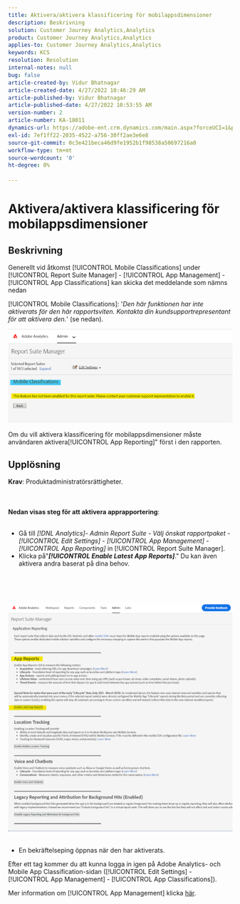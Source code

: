 ```yaml
---
title: Aktivera/aktivera klassificering för mobilappsdimensioner
description: Beskrivning
solution: Customer Journey Analytics,Analytics
product: Customer Journey Analytics,Analytics
applies-to: Customer Journey Analytics,Analytics
keywords: KCS
resolution: Resolution
internal-notes: null
bug: false
article-created-by: Vidur Bhatnagar
article-created-date: 4/27/2022 10:46:29 AM
article-published-by: Vidur Bhatnagar
article-published-date: 4/27/2022 10:53:55 AM
version-number: 2
article-number: KA-18011
dynamics-url: https://adobe-ent.crm.dynamics.com/main.aspx?forceUCI=1&pagetype=entityrecord&etn=knowledgearticle&id=431a6949-17c6-ec11-a7b6-0022480a10ee
exl-id: 7ef1ff22-2035-4522-a756-30ff2ae3e6e8
source-git-commit: 0c3e421beca46d9fe1952b1f98538a50697216a0
workflow-type: tm+mt
source-wordcount: '0'
ht-degree: 0%

---
```


# Aktivera/aktivera klassificering för mobilappsdimensioner

## Beskrivning


Generellt vid åtkomst [!UICONTROL Mobile Classifications] under [!UICONTROL Report Suite Manager] - [!UICONTROL App Management] - [!UICONTROL App Classifications] kan skicka det meddelande som nämns nedan

[!UICONTROL Mobile Classifications]: &#39;*Den här funktionen har inte aktiverats för den här rapportsviten. Kontakta din kundsupportrepresentant för att aktivera den.*&#39; (se nedan).

![](assets/___461a6949-17c6-ec11-a7b6-0022480a10ee___.png)

Om du vill aktivera klassificering för mobilappsdimensioner måste användaren aktivera[!UICONTROL App Reporting]&quot; först i den rapporten.


## Upplösning

<b>Krav</b>: Produktadministratörsrättigheter.<br><br> <br><br><b>Nedan visas steg för att aktivera apprapportering</b>: <br><br>
- Gå till *[!DNL Analytics]- Admin Report Suite - Välj önskat rapportpaket - [!UICONTROL Edit Settings] - [!UICONTROL App Management] -[!UICONTROL App Reporting]* in [!UICONTROL Report Suite Manager].
- Klicka på&quot;<b>*[!UICONTROL Enable Latest App Reports]</b>*.&quot; Du kan även aktivera andra baserat på dina behov.

<br><br> <br><br>![](assets/0ae3ca9c-b68f-ec11-b400-00224804a35d.png)
 
- En bekräftelseping öppnas när den har aktiverats.


Efter ett tag kommer du att kunna logga in igen på Adobe Analytics- och Mobile App Classification-sidan ([!UICONTROL Edit Settings] - [!UICONTROL App Management] - [!UICONTROL App Classifications]).

Mer information om [!UICONTROL App Management] klicka [här](https://nam04.safelinks.protection.outlook.com/?url=https%3A%2F%2Fexperienceleague.adobe.com%2Fdocs%2Fanalytics%2Fadmin%2Fadmin-tools%2Fmobile-management.html%3Flang%3Den&amp;amp;data=04%7C01%7Cnilotpalb%40adobe.com%7C3c1d5032d121424be46208d9f1d8905c%7Cfa7b1b5a7b34438794aed2c178decee1%7C0%7C0%7C637806734700482559%7CUnknown%7CTWFpbGZsb3d8eyJWIjoiMC4wLjAwMDAiLCJQIjoiV2luMzIiLCJBTiI6Ik1haWwiLCJXVCI6Mn0%3D%7C3000&amp;amp;sdata=uxWerDD%2FHHZVSk%2B6eY0p2czXyW3BtXq75lRarjebwak%3D&amp;amp;reserved=0 "Klicka för att följa länken: https://experienceleague.adobe.com/docs/analytics/admin/admin-tools/mobile-management.html?lang=en").
